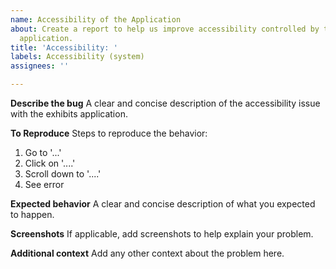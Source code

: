 ```yaml
---
name: Accessibility of the Application
about: Create a report to help us improve accessibility controlled by the exhibits
  application.
title: 'Accessibility: '
labels: Accessibility (system)
assignees: ''

---
```


**Describe the bug**
A clear and concise description of the accessibility issue with the exhibits application.

**To Reproduce**
Steps to reproduce the behavior:
1. Go to '...'
2. Click on '....'
3. Scroll down to '....'
4. See error

**Expected behavior**
A clear and concise description of what you expected to happen.

**Screenshots**
If applicable, add screenshots to help explain your problem.

**Additional context**
Add any other context about the problem here.
